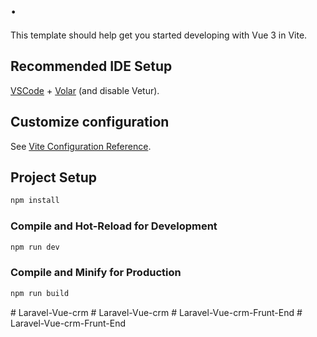# .

This template should help get you started developing with Vue 3 in Vite.

## Recommended IDE Setup

[VSCode](https://code.visualstudio.com/) + [Volar](https://marketplace.visualstudio.com/items?itemName=Vue.volar) (and disable Vetur).

## Customize configuration

See [Vite Configuration Reference](https://vitejs.dev/config/).

## Project Setup

```sh
npm install
```

### Compile and Hot-Reload for Development

```sh
npm run dev
```

### Compile and Minify for Production

```sh
npm run build
```
#   L a r a v e l - V u e - c r m  
 #   L a r a v e l - V u e - c r m  
 #   L a r a v e l - V u e - c r m - F r u n t - E n d  
 #   L a r a v e l - V u e - c r m - F r u n t - E n d  
 